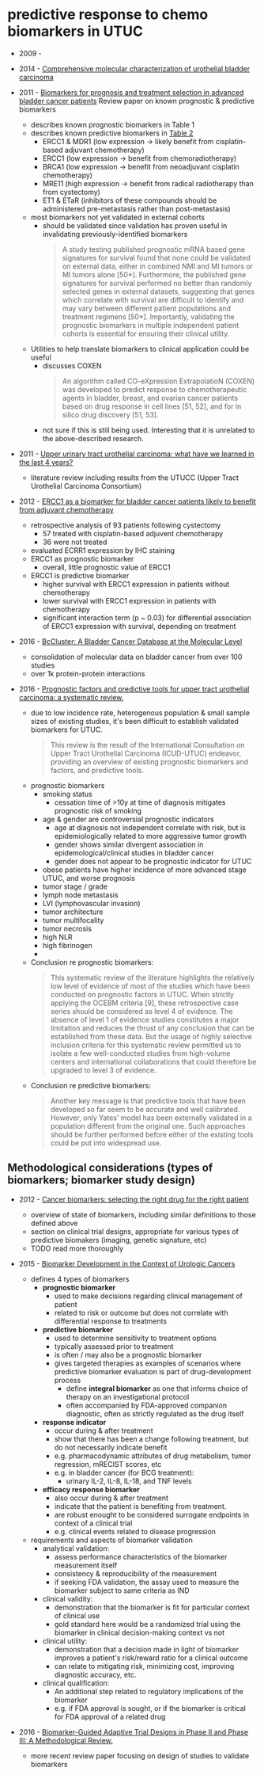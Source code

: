 
# predictive response to chemo biomarkers in UTUC

* 2009 - []()

* 2014 - [Comprehensive molecular characterization of urothelial bladder carcinoma](http://www.nature.com/nature/journal/v507/n7492/full/nature12965.html)

* 2011 - [Biomarkers for prognosis and treatment selection in advanced bladder cancer patients](http://www.ncbi.nlm.nih.gov/pmc/articles/PMC3257805/) Review paper on known prognostic & predictive biomarkers
	- describes known prognostic biomarkers in Table 1
	- describes known predictive biomarkers in [Table 2](http://www.ncbi.nlm.nih.gov/pmc/articles/PMC3257805/table/T2/)
		- ERCC1 & MDR1 (low expression -> likely benefit from cisplatin-based adjuvant chemotherapy)
		- ERCC1 (low expression -> benefit from chemoradiotherapy)
		- BRCA1 (low expression -> benefit from neoadjuvant cisplatin chemotherapy)
		- MRE11 (high expression -> benefit from radical radiotherapy than from cystectomy)
		- ET1 & ETaR (inhibitors of these compounds should be administered pre-metastasis rather than post-metastasis)
	- most biomarkers not yet validated in external cohorts 
		- should be validated since validation has proven useful in invalidating previously-identified biomarkers
			> A study testing published prognostic mRNA based gene signatures for survival found that none could be validated on external data, either in combined NMI and MI tumors or MI tumors alone [50*]. Furthermore, the published gene signatures for survival performed no better than randomly selected genes in external datasets, suggesting that genes which correlate with survival are difficult to identify and may vary between different patient populations and treatment regimens [50*]. Importantly, validating the prognostic biomarkers in multiple independent patient cohorts is essential for ensuring their clinical utility.
	- Utilities to help translate biomarkers to clinical application could be useful
		- discusses COXEN
			> An algorithm called CO-eXpression ExtrapolatioN (COXEN) was developed to predict response to chemotherapeutic agents in bladder, breast, and ovarian cancer patients based on drug response in cell lines [51, 52], and for in silico drug discovery [51, 53]. 
		- not sure if this is still being used. Interesting that it is unrelated to the above-described research.

* 2011 - [Upper urinary tract urothelial carcinoma: what have we learned in the last 4 years?](http://www.ncbi.nlm.nih.gov/pmc/articles/PMC3150069/)
	- literature review including results from the UTUCC (Upper Tract Urothelial Carcinoma Consortium) 

* 2012 - [ERCC1 as a biomarker for bladder cancer patients likely to benefit from adjuvant chemotherapy](http://bmccancer.biomedcentral.com/articles/10.1186/1471-2407-12-187)
	- retrospective analysis of 93 patients following cystectomy
		- 57 treated with cisplatin-based adjuvent chemotherapy
		- 36 were not treated
	- evaluated ECRR1 expression by IHC staining
	- ERCC1 as prognostic biomarker
		- overall, little prognostic value of ERCC1
	- ERCC1 is predictive biomarker
		- higher survival with ERCC1 expression in patients without chemotherapy
		- lower survival with ERCC1 expression in patients with chemotherapy
		- significant interaction term (p ~ 0.03) for differential association of ERCC1 expression with survival, depending on treatment

* 2016 - [BcCluster: A Bladder Cancer Database at the Molecular Level](http://www.ncbi.nlm.nih.gov/pmc/articles/PMC4927921/)
	- consolidation of molecular data on bladder cancer from over 100 studies
	- over 1k protein-protein interactions

* 2016 - [Prognostic factors and predictive tools for upper tract urothelial carcinoma: a systematic review.](http://www.ncbi.nlm.nih.gov/pubmed/27101100)
	- due to low incidence rate, heterogenous population & small sample sizes of existing studies, it's been difficult to establish validated biomarkers for UTUC.
		> This review is the result of the International Consultation on Upper Tract Urothelial Carcinoma (ICUD-UTUC) endeavor, providing an overview of existing prognostic biomarkers and factors, and predictive tools.
	- prognostic biomarkers
		- smoking status
			- cessation time of >10y at time of diagnosis mitigates prognostic risk of smoking
		- age & gender are controversial prognostic indicators
			- age at diagnosis not independent correlate with risk, but is epidemiologically related to more aggressive tumor growth
			- gender shows similar divergent association in epidemological/clinical studies in bladder cancer
			- gender does not appear to be prognostic indicator for UTUC
		- obese patients have higher incidence of more advanced stage UTUC, and worse prognosis
		- tumor stage / grade
		- lymph node metastasis
		- LVI (lymphovascular invasion)
		- tumor architecture
		- tumor multifocality
		- tumor necrosis
		- high NLR
		- high fibrinogen
		- 
	- Conclusion re prognostic biomarkers:
		> This systematic review of the literature highlights the relatively low level of evidence of most of the studies which have been conducted on prognostic factors in UTUC. When strictly applying the OCEBM criteria [9], these retrospective case series should be considered as level 4 of evidence. The absence of level 1 of evidence studies constitutes a major limitation and reduces the thrust of any conclusion that can be established from these data. 
		> But the usage of highly selective inclusion criteria for this systematic review permitted us to isolate a few well-conducted studies from high-volume centers and international collaborations that could therefore be upgraded to level 3 of evidence.
	- Conclusion re predictive biomarkers:
		> Another key message is that predictive tools that have been developed so far seem to be accurate and well calibrated. 
		> However, only Yates’ model has been externally validated in a population different from the original one. Such approaches should be further performed before either of the existing tools could be put into widespread use.



## Methodological considerations (types of biomarkers; biomarker study design)

* 2012 - [Cancer biomarkers: selecting the right drug for the right patient](http://www.nature.com.sci-hub.bz/nrd/journal/v11/n3/full/nrd3651.html)
	- overview of state of biomarkers, including similar definitions to those defined above
	- section on clinical trial designs, appropriate for various types of predictive biomakers (imaging, genetic signature, etc)
	- TODO read more thoroughly

* 2015 - [Biomarker Development in the Context of Urologic Cancers](http://www.ncbi.nlm.nih.gov/pmc/articles/PMC4521394/)
	- defines 4 types of biomarkers
		- **prognostic biomarker**
			- used to make decisions regarding clinical management of patient
			- related to risk or outcome but does not correlate with differential response to treatments
		- **predictive biomarker**
			- used to determine sensitivity to treatment options
			- typically assessed prior to treatment
			- is often / may also be a prognostic biomarker
			- gives targeted therapies as examples of scenarios where predictive biomarker evaluation is part of drug-development process
				- define **integral biomarker** as one that informs choice of therapy on an investigational protocol
				- often accompanied by FDA-approved companion diagnostic, often as strictly regulated as the drug itself
		- **response indicator** 
			- occur during & after treatment
			- show that there has been a change following treatment, but do not necessarily indicate benefit
			- e.g. pharmacodynamic attributes of drug metabolism, tumor regression, mRECIST scores, etc
			- e.g. in bladder cancer (for BCG treatment):
				- urinary IL-2, IL-8, IL-18, and TNF levels
		- **efficacy response biomarker**
			- also occur during & after treatment
			- indicate that the patient is benefiting from treatment. 
			- are robust enought to be considered surrogate endpoints in context of a clinical trial
			- e.g. clinical events related to disease progression
	- requirements and aspects of biomarker validation
		- analytical validation: 
			- assess performance characteristics of the biomarker measurement itself
			- consistency & reproducibility of the measurement
			- if seeking FDA validation, the assay used to measure the biomarker subject to same criteria as IND
		- clinical validity:
			- demonstration that the biomarker is fit for particular context of clinical use
			- gold standard here would be a randomized trial using the biomarker in clinical decision-making context vs not 
		- clinical utility:
			- demonstration that a decision made in light of biomarker improves a patient's risk/reward ratio for a clinical outcome
			- can relate to mitigating risk, minimizing cost, improving diagnostic accuracy, etc. 
		- clinical qualification: 
			- An additional step related to regulatory implications of the biomarker
			- e.g. if FDA approval is sought, or if the biomarker is critical for FDA approval of a related drug 

* 2016 - [Biomarker-Guided Adaptive Trial Designs in Phase II and Phase III: A Methodological Review.](http://www.ncbi.nlm.nih.gov/pubmed/26910238)
	- more recent review paper focusing on design of studies to validate biomarkers

